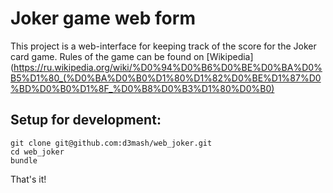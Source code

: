 # Joker game web form

This project is a web-interface for keeping track of the score for the Joker card game.
Rules of the game can be found on [Wikipedia](https://ru.wikipedia.org/wiki/%D0%94%D0%B6%D0%BE%D0%BA%D0%B5%D1%80_(%D0%BA%D0%B0%D1%80%D1%82%D0%BE%D1%87%D0%BD%D0%B0%D1%8F_%D0%B8%D0%B3%D1%80%D0%B0)

## Setup for development:

```
git clone git@github.com:d3mash/web_joker.git
cd web_joker
bundle
```

That's it!

